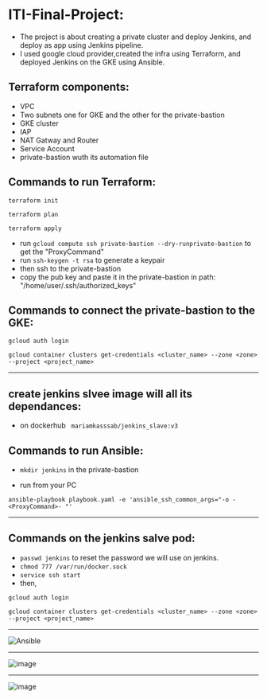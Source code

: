 # ITI-Final-Project:

* The project is about creating a private cluster and deploy Jenkins, and deploy as app using Jenkins pipeline.
* I used google cloud provider,created the infra using Terraform, and deployed Jenkins on the GKE using Ansible.

## Terraform components: 

* VPC
* Two subnets one for GKE and the other for the private-bastion
* GKE cluster
* IAP
* NAT Gatway and Router 
* Service Account 
* private-bastion wuth its automation file

## Commands to run Terraform:
```
terraform init
```
```
terraform plan
```
```
terraform apply
```

* run ``` gcloud compute ssh private-bastion --dry-runprivate-bastion ``` to get the "ProxyCommand"
* run ``` ssh-keygen -t rsa ``` to generate a keypair
* then ssh to the private-bastion
* copy the pub key and paste it in the private-bastion in path: "/home/user/.ssh/authorized_keys"


## Commands to connect the private-bastion to the GKE:
``` 
gcloud auth login
``` 
```
gcloud container clusters get-credentials <cluster_name> --zone <zone> --project <project_name>
```
---
## create jenkins slvee image will all its dependances:

* on dockerhub   ```  mariamkasssab/jenkins_slave:v3  ```

## Commands to run Ansible:

* ``` mkdir jenkins ```  in the private-bastion

* run from your PC 

``` 
ansible-playbook playbook.yaml -e 'ansible_ssh_common_args="-o -<ProxyCommand>- "'  
```
---
## Commands on the jenkins salve pod:
* ```passwd jenkins```  to reset the password we will use on jenkins.
*  ``` chmod 777 /var/run/docker.sock ```
* ``` service ssh start ```
* then,
``` 
gcloud auth login
``` 
```
gcloud container clusters get-credentials <cluster_name> --zone <zone> --project <project_name>
```

---

![Ansible](https://github.com/Mariamkassab/ITI-Final-Project-Infra/assets/123699968/21481008-8664-444d-8ead-4fd82f121d8e)

---

![image](https://github.com/Mariamkassab/ITI-Final-Project-Infra/assets/123699968/4f27353f-6063-490f-afa9-3e3f1f5513a6)

---

![image](https://github.com/Mariamkassab/ITI-Final-Project-Infra/assets/123699968/e47ac916-eaa7-4ee8-a6e0-f94cc6b2cbe0)

